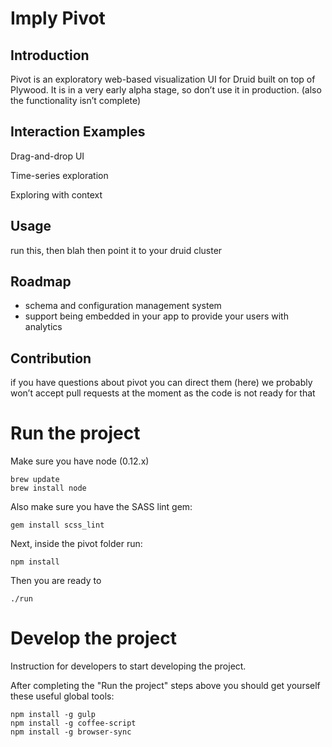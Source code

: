 # Imply Pivot

## Introduction

Pivot is an exploratory web-based visualization UI for Druid built on top of Plywood.
It is in a very early alpha stage, so don’t use it in production. (also the functionality isn’t complete)

## Interaction Examples

Drag-and-drop UI
<gif>

Time-series exploration
<gif>

Exploring with context
<gif>

## Usage

run this, then blah then point it to your druid cluster

## Roadmap

- schema and configuration management system
- support being embedded in your app to provide your users with analytics

## Contribution

if you have questions about pivot you can direct them (here)
we probably won’t accept pull requests at the moment as the code is not ready for that


# Run the project

Make sure you have node (0.12.x)

```
brew update
brew install node
```

Also make sure you have the SASS lint gem:

```
gem install scss_lint
```

Next, inside the pivot folder run:

```
npm install
```

Then you are ready to

```
./run
```


# Develop the project

Instruction for developers to start developing the project.

After completing the "Run the project" steps above you should get yourself these useful global tools:

```
npm install -g gulp
npm install -g coffee-script
npm install -g browser-sync
```
